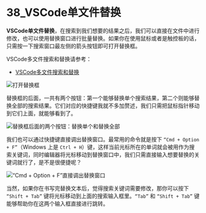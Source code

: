 # 38_VSCode单文件替换

**VSCode单文件替换**，在搜索到我们想要的结果之后，我们可以直接在文件中进行修改，也可以使用替换窗口进行批量替换。如果你在使用鼠标或者是触控板的话，只需按一下搜索窗口最左侧的箭头按钮即可打开替换框。

VSCode多文件搜索和替换请参考：

- [VSCode多文件搜索和替换](https://geek-docs.com/vscode/vscode-tutorials/vscode-search-replace-in-multi-files.html)

![打开替换框](https://img.geek-docs.com/vscode/editor/replace-01.gif)

替换框的后面，一共有两个按钮：第一个能够替换单个搜索结果，第二个则能够替换全部的搜索结果。它们对应的快捷键我就不多加赘述，我们只需把鼠标指针移动到它们上面，就能够看到了。

![替换框后面的两个按钮：替换单个和替换全部](https://img.geek-docs.com/vscode/editor/replace-02.gif)

我们也可以通过快捷键直接调出替换窗口。最常用的命令就是按下 `“Cmd + Option + F”`（Windows 上是 `Ctrl + H`）键，这样当前光标所在的单词就会被用作为搜索关键词，同时编辑器将光标移动到替换窗口中，我们只需直接输入想要替换的关键词就行了，是不是很便捷呢？

![“Cmd + Option + F”直接调出替换窗口](https://img.geek-docs.com/vscode/editor/replace-03.gif)

当然，如果你在书写完替换文本后，觉得搜索关键词需要修改，那你可以按下 `“Shift + Tab”` 键将光标移动到上面的搜索输入框里。`“Tab”` 和 `“Shift + Tab”` 键能够帮助你在这两个输入框直接进行跳转。